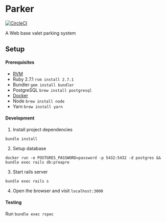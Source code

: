 # Parker

[![CircleCI](https://circleci.com/gh/mrfishball/parker.svg?style=shield)](https://app.circleci.com/pipelines/github/mrfishball/parker?branch=master)

A Web base valet parking system

## Setup

#### Prerequisites

- [RVM](https://rvm.io/rvm/install)
- Ruby 2.7.1 `rvm install 2.7.1`
- Bundler `gem install bundler`
- PostgreSQL `brew install postgresql`
- [Docker](https://hub.docker.com/search?q=docker&type=edition&offering=community)
- Node `brew install node`
- Yarn `brew install yarn`

#### Development

1. Install project dependencies
```
bundle install
```
2. Setup database
```
docker run -e POSTGRES_PASSWORD=password -p 5432:5432 -d postgres && bundle exec rails db:preapre
```
3. Start rails server
```
bundle exec rails s
```
4. Open the browser and visit `localhost:3000`

#### Testing

Run `bundle exec rspec`
